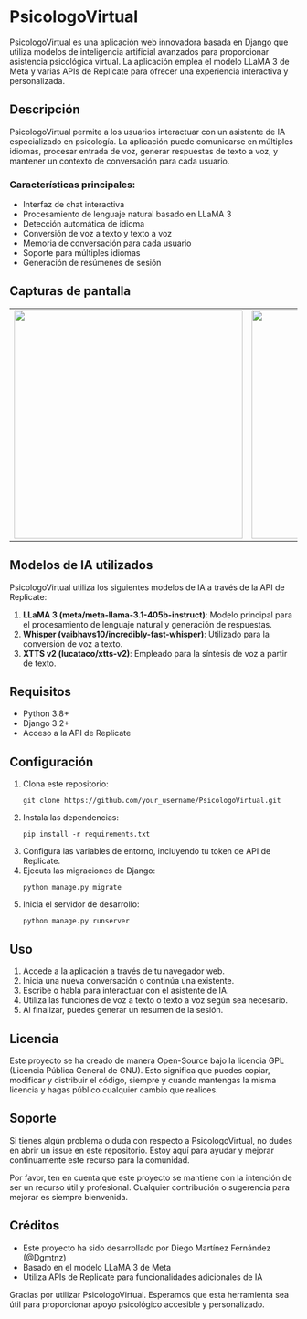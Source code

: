 # PsicologoVirtual

PsicologoVirtual es una aplicación web innovadora basada en Django que utiliza modelos de inteligencia artificial avanzados para proporcionar asistencia psicológica virtual. La aplicación emplea el modelo LLaMA 3 de Meta y varias APIs de Replicate para ofrecer una experiencia interactiva y personalizada.

## Descripción

PsicologoVirtual permite a los usuarios interactuar con un asistente de IA especializado en psicología. La aplicación puede comunicarse en múltiples idiomas, procesar entrada de voz, generar respuestas de texto a voz, y mantener un contexto de conversación para cada usuario.

### Características principales:

- Interfaz de chat interactiva
- Procesamiento de lenguaje natural basado en LLaMA 3
- Detección automática de idioma
- Conversión de voz a texto y texto a voz
- Memoria de conversación para cada usuario
- Soporte para múltiples idiomas
- Generación de resúmenes de sesión

## Capturas de pantalla

<table>
  <tr>
    <td><img src="path_to_your_first_screenshot.png" width="400"/></td>
    <td><img src="path_to_your_second_screenshot.png" width="400"/></td>
  </tr>
</table>

## Modelos de IA utilizados

PsicologoVirtual utiliza los siguientes modelos de IA a través de la API de Replicate:

1. **LLaMA 3 (meta/meta-llama-3.1-405b-instruct)**: Modelo principal para el procesamiento de lenguaje natural y generación de respuestas.
2. **Whisper (vaibhavs10/incredibly-fast-whisper)**: Utilizado para la conversión de voz a texto.
3. **XTTS v2 (lucataco/xtts-v2)**: Empleado para la síntesis de voz a partir de texto.

## Requisitos

- Python 3.8+
- Django 3.2+
- Acceso a la API de Replicate

## Configuración

1. Clona este repositorio:
   ```
   git clone https://github.com/your_username/PsicologoVirtual.git
   ```
2. Instala las dependencias:
   ```
   pip install -r requirements.txt
   ```
3. Configura las variables de entorno, incluyendo tu token de API de Replicate.
4. Ejecuta las migraciones de Django:
   ```
   python manage.py migrate
   ```
5. Inicia el servidor de desarrollo:
   ```
   python manage.py runserver
   ```

## Uso

1. Accede a la aplicación a través de tu navegador web.
2. Inicia una nueva conversación o continúa una existente.
3. Escribe o habla para interactuar con el asistente de IA.
4. Utiliza las funciones de voz a texto o texto a voz según sea necesario.
5. Al finalizar, puedes generar un resumen de la sesión.

## Licencia

Este proyecto se ha creado de manera Open-Source bajo la licencia GPL (Licencia Pública General de GNU). Esto significa que puedes copiar, modificar y distribuir el código, siempre y cuando mantengas la misma licencia y hagas público cualquier cambio que realices.

## Soporte

Si tienes algún problema o duda con respecto a PsicologoVirtual, no dudes en abrir un issue en este repositorio. Estoy aquí para ayudar y mejorar continuamente este recurso para la comunidad.

Por favor, ten en cuenta que este proyecto se mantiene con la intención de ser un recurso útil y profesional. Cualquier contribución o sugerencia para mejorar es siempre bienvenida.

## Créditos

- Este proyecto ha sido desarrollado por Diego Martínez Fernández (@Dgmtnz)
- Basado en el modelo LLaMA 3 de Meta
- Utiliza APIs de Replicate para funcionalidades adicionales de IA

Gracias por utilizar PsicologoVirtual. Esperamos que esta herramienta sea útil para proporcionar apoyo psicológico accesible y personalizado.
